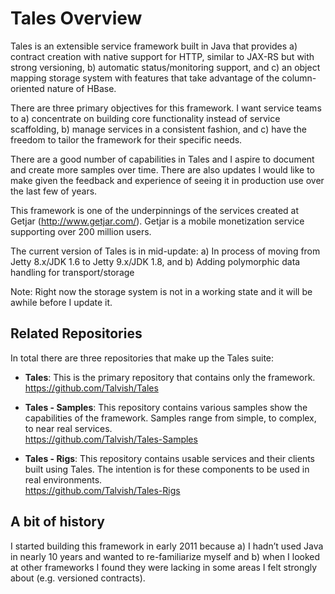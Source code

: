 ﻿Tales Overview
==============

Tales is an extensible service framework built in Java that provides a) contract creation with native support for HTTP, similar to JAX-RS but with strong versioning, b) automatic status/monitoring support, and c) an object mapping storage system with features that take advantage of the column-oriented nature of HBase.

There are three primary objectives for this framework. I want service teams to a) concentrate on building core functionality instead of service scaffolding, b) manage services in a consistent fashion, and c) have the freedom to tailor the framework for their specific needs.

There are a good number of capabilities in Tales and I aspire to document and create more samples over time. There are also updates I would like to make given the feedback and experience of seeing it in production use over the last few of years. 

This framework is one of the underpinnings of the services created at Getjar (http://www.getjar.com/). Getjar is a mobile monetization service supporting over 200 million users.

The current version of Tales is in mid-update:
a) In process of moving from Jetty 8.x/JDK 1.6 to Jetty 9.x/JDK 1.8, and 
b) Adding polymorphic data handling for transport/storage

Note: Right now the storage system is not in a working state and it will be awhile before I update it. 

Related Repositories
--------------------

In total there are three repositories that make up the Tales suite:

* <b>Tales</b>: This is the primary repository that contains only the framework.<br>
https://github.com/Talvish/Tales

* <b>Tales - Samples</b>: This repository contains various samples show the capabilities of the framework. Samples range from simple, to complex, to near real services. <br>
https://github.com/Talvish/Tales-Samples

* <b>Tales - Rigs</b>: This repository contains usable services and their clients built using Tales. The intention is for these components to be used in real environments.<br>
https://github.com/Talvish/Tales-Rigs

A bit of history
----------------

I started building this framework in early 2011 because a) I hadn’t used Java in nearly 10 years and wanted to re-familiarize myself and b) when I looked at other frameworks I found they were lacking in some areas I felt strongly about (e.g. versioned contracts). 

